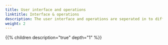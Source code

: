 ```yaml
---
title: User interface and operations
linktitle: Interface & operations
description: The user interface and operations are seperated in to different parts in the Audi e-tron.
weight: 2
---
```



{{% children description="true" depth="1" %}}
